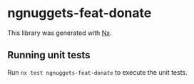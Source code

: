 # ngnuggets-feat-donate

This library was generated with [Nx](https://nx.dev).

## Running unit tests

Run `nx test ngnuggets-feat-donate` to execute the unit tests.
